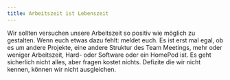 ```yaml
---
title: Arbeitszeit ist Lebenszeit
---
```


Wir sollten versuchen unsere Arbeitszeit so positiv wie möglich zu gestalten. Wenn euch etwas dazu fehlt: meldet euch. Es ist erst mal egal, ob es um andere Projekte, eine andere Struktur des Team Meetings, mehr oder weniger Arbeitszeit, Hard- oder Software oder ein HomePod ist. Es geht sicherlich nicht alles, aber fragen kostet nichts. Defizite die wir nicht kennen, können wir nicht ausgleichen.